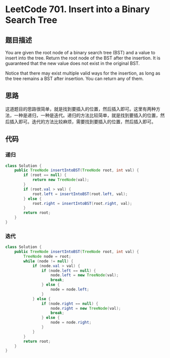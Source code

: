 # LeetCode 701. Insert into a Binary Search Tree
## 题目描述
You are given the root node of a binary search tree (BST) and a value to insert into the tree. Return the root node of the BST after the insertion. It is guaranteed that the new value does not exist in the original BST.

Notice that there may exist multiple valid ways for the insertion, as long as the tree remains a BST after insertion. You can return any of them.

## 思路
这道题目的思路很简单，就是找到要插入的位置，然后插入即可。这里有两种方法，一种是递归，一种是迭代。递归的方法比较简单，就是找到要插入的位置，然后插入即可。迭代的方法比较麻烦，需要找到要插入的位置，然后插入即可。

## 代码
### 递归
```java
class Solution {
    public TreeNode insertIntoBST(TreeNode root, int val) {
        if (root == null) {
            return new TreeNode(val);
        }
        if (root.val > val) {
            root.left = insertIntoBST(root.left, val);
        } else {
            root.right = insertIntoBST(root.right, val);
        }
        return root;
    }
}
```
### 迭代
```java
class Solution {
    public TreeNode insertIntoBST(TreeNode root, int val) {
        TreeNode node = root;
        while (node != null) {
            if (node.val > val) {
                if (node.left == null) {
                    node.left = new TreeNode(val);
                    break;
                } else {
                    node = node.left;
                }
            } else {
                if (node.right == null) {
                    node.right = new TreeNode(val);
                    break;
                } else {
                    node = node.right;
                }
            }
        }
        return root;
    }
}
```